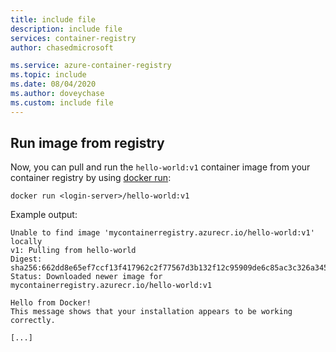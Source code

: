 ```yaml
---
title: include file
description: include file
services: container-registry
author: chasedmicrosoft

ms.service: azure-container-registry
ms.topic: include
ms.date: 08/04/2020
ms.author: doveychase
ms.custom: include file
---
```


## Run image from registry

Now, you can pull and run the `hello-world:v1` container image from your container registry by using [docker run][docker-run]:

```
docker run <login-server>/hello-world:v1  
```

Example output: 

```
Unable to find image 'mycontainerregistry.azurecr.io/hello-world:v1' locally
v1: Pulling from hello-world
Digest: sha256:662dd8e65ef7ccf13f417962c2f77567d3b132f12c95909de6c85ac3c326a345
Status: Downloaded newer image for mycontainerregistry.azurecr.io/hello-world:v1

Hello from Docker!
This message shows that your installation appears to be working correctly.

[...]
```

<!-- LINKS - External -->
[docker-run]: https://docs.docker.com/engine/reference/commandline/run/
